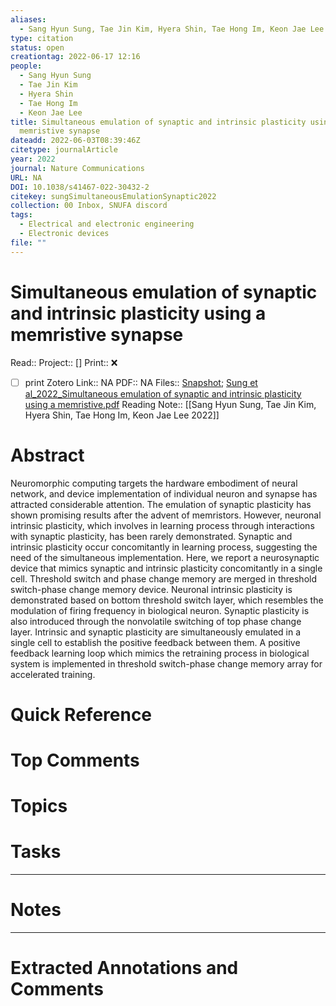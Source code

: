 ```yaml
---
aliases:
  - Sang Hyun Sung, Tae Jin Kim, Hyera Shin, Tae Hong Im, Keon Jae Lee 2022
type: citation
status: open
creationtag: 2022-06-17 12:16
people:
  - Sang Hyun Sung
  - Tae Jin Kim
  - Hyera Shin
  - Tae Hong Im
  - Keon Jae Lee
title: Simultaneous emulation of synaptic and intrinsic plasticity using a
  memristive synapse
dateadd: 2022-06-03T08:39:46Z
citetype: journalArticle
year: 2022
journal: Nature Communications
URL: NA
DOI: 10.1038/s41467-022-30432-2
citekey: sungSimultaneousEmulationSynaptic2022
collection: 00 Inbox, SNUFA discord
tags:
  - Electrical and electronic engineering
  - Electronic devices
file: ""
---
```


# Simultaneous emulation of synaptic and intrinsic plasticity using a memristive synapse
Read:: 
Project:: []
Print::  ❌
- [ ] print 
Zotero Link:: NA
PDF:: NA
Files:: [Snapshot](file:///home/michaelt/Insync/m@tarlton.info/Google%20Drive/06.%20Zotero/storage/2AJVMCMM/s41467-022-30432-2.html); [Sung et al_2022_Simultaneous emulation of synaptic and intrinsic plasticity using a memristive.pdf](file:///home/michaelt/Insync/m@tarlton.info/Google%20Drive/06.%20Zotero/storage/65HP8IL9/Sung%20et%20al_2022_Simultaneous%20emulation%20of%20synaptic%20and%20intrinsic%20plasticity%20using%20a%20memristive.pdf)
Reading Note:: [[Sang Hyun Sung, Tae Jin Kim, Hyera Shin, Tae Hong Im, Keon Jae Lee 2022]]

# Abstract
Neuromorphic computing targets the hardware embodiment of neural network, and device implementation of individual neuron and synapse has attracted considerable attention. The emulation of synaptic plasticity has shown promising results after the advent of memristors. However, neuronal intrinsic plasticity, which involves in learning process through interactions with synaptic plasticity, has been rarely demonstrated. Synaptic and intrinsic plasticity occur concomitantly in learning process, suggesting the need of the simultaneous implementation. Here, we report a neurosynaptic device that mimics synaptic and intrinsic plasticity concomitantly in a single cell. Threshold switch and phase change memory are merged in threshold switch-phase change memory device. Neuronal intrinsic plasticity is demonstrated based on bottom threshold switch layer, which resembles the modulation of firing frequency in biological neuron. Synaptic plasticity is also introduced through the nonvolatile switching of top phase change layer. Intrinsic and synaptic plasticity are simultaneously emulated in a single cell to establish the positive feedback between them. A positive feedback learning loop which mimics the retraining process in biological system is implemented in threshold switch-phase change memory array for accelerated training.

# Quick Reference


# Top Comments


# Topics


# Tasks


----
# Notes


----
# Extracted Annotations and Comments